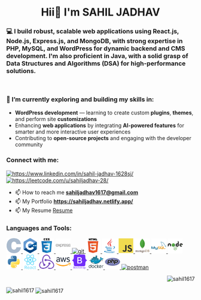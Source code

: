 <h1 align="center">Hii👋 I'm SAHIL JADHAV</h1>




<h3 align="left">
💻 I build <strong>robust, scalable web applications</strong> using <strong>React.js</strong>, <strong>Node.js</strong>, <strong>Express.js</strong>, and <strong>MongoDB</strong>, with strong expertise in <strong>PHP</strong>, <strong>MySQL</strong>, and <strong>WordPress</strong> for dynamic backend and CMS development. I'm also proficient in <strong>Java</strong>, with a solid grasp of <strong>Data Structures and Algorithms (DSA)</strong> for high-performance solutions.

</h3>

<br>

<h3 align="left">
🎯 I’m currently exploring and building my skills in:
</h3>

<ul>
  <li><strong>WordPress development</strong> — learning to create custom <strong>plugins</strong>, <strong>themes</strong>, and perform site <strong>customizations</strong></li>
  <li>Enhancing <strong>web applications</strong> by integrating <strong>AI-powered features</strong> for smarter and more interactive user experiences</li>
  <li>Contributing to <strong>open-source projects</strong> and engaging with the developer community</li>
</ul>






<h3 align="left">Connect with me:</h3>
<p align="left">
<a href="https://www.linkedin.com/in/sahil-jadhav-1628sj/" target="blank"><img align="center" src="https://raw.githubusercontent.com/rahuldkjain/github-profile-readme-generator/master/src/images/icons/Social/linked-in-alt.svg" alt="https://www.linkedin.com/in/sahil-jadhav-1628sj/" height="30" width="40" /></a>
<a href="https://leetcode.com/u/sahiljadhav-28/" target="blank"><img align="center" src="https://raw.githubusercontent.com/rahuldkjain/github-profile-readme-generator/master/src/images/icons/Social/leet-code.svg" alt="https://leetcode.com/u/sahiljadhav-28/" height="30" width="40" /></a>
</p>

- 📫 How to reach me **sahiljadhav1617@gmail.com**
- 📫 My Portfolio **https://sahiljadhav.netlify.app/**
- 📫 My Resume [Resume]([https://drive.google.com/file/d/1CBVTMfi3PleI2IJGJ3W9CmGpD02vGqiF/view?usp=drive_link](https://drive.google.com/file/d/1Om3mAOHWc8H56_ogHkqISL6NQ1k90f8B/view?usp=drive_link))
  
<h3 align="left">Languages and Tools:</h3>
<p align="left"> <a href="https://www.cprogramming.com/" target="_blank" rel="noreferrer"> <img src="https://raw.githubusercontent.com/devicons/devicon/master/icons/c/c-original.svg" alt="c" width="40" height="40"/> </a> <a href="https://www.w3schools.com/cpp/" target="_blank" rel="noreferrer"> <img src="https://raw.githubusercontent.com/devicons/devicon/master/icons/cplusplus/cplusplus-original.svg" alt="cplusplus" width="40" height="40"/> </a> <a href="https://www.w3schools.com/css/" target="_blank" rel="noreferrer"> <img src="https://raw.githubusercontent.com/devicons/devicon/master/icons/css3/css3-original-wordmark.svg" alt="css3" width="40" height="40"/> </a> <a href="https://expressjs.com" target="_blank" rel="noreferrer"> <img src="https://raw.githubusercontent.com/devicons/devicon/master/icons/express/express-original-wordmark.svg" alt="express" width="40" height="40"/> </a> <a href="https://git-scm.com/" target="_blank" rel="noreferrer"> <img src="https://www.vectorlogo.zone/logos/git-scm/git-scm-icon.svg" alt="git" width="40" height="40"/> </a> <a href="https://www.w3.org/html/" target="_blank" rel="noreferrer"> <img src="https://raw.githubusercontent.com/devicons/devicon/master/icons/html5/html5-original-wordmark.svg" alt="html5" width="40" height="40"/> </a> <a href="https://www.java.com" target="_blank" rel="noreferrer"> <img src="https://raw.githubusercontent.com/devicons/devicon/master/icons/java/java-original.svg" alt="java" width="40" height="40"/> </a> <a href="https://developer.mozilla.org/en-US/docs/Web/JavaScript" target="_blank" rel="noreferrer"> <img src="https://raw.githubusercontent.com/devicons/devicon/master/icons/javascript/javascript-original.svg" alt="javascript" width="40" height="40"/> </a> <a href="https://www.mongodb.com/" target="_blank" rel="noreferrer"> <img src="https://raw.githubusercontent.com/devicons/devicon/master/icons/mongodb/mongodb-original-wordmark.svg" alt="mongodb" width="40" height="40"/> </a> <a href="https://www.mysql.com/" target="_blank" rel="noreferrer"> <img src="https://raw.githubusercontent.com/devicons/devicon/master/icons/mysql/mysql-original-wordmark.svg" alt="mysql" width="40" height="40"/> </a> <a href="https://nodejs.org" target="_blank" rel="noreferrer"> <img src="https://raw.githubusercontent.com/devicons/devicon/master/icons/nodejs/nodejs-original-wordmark.svg" alt="nodejs" width="40" height="40"/> </a> <a href="https://www.python.org" target="_blank" rel="noreferrer"> <img src="https://raw.githubusercontent.com/devicons/devicon/master/icons/python/python-original.svg" alt="python" width="40" height="40"/> </a> <a href="https://reactjs.org/" target="_blank" rel="noreferrer"> <img src="https://raw.githubusercontent.com/devicons/devicon/master/icons/react/react-original-wordmark.svg" alt="react" width="40" height="40"/> </a> <a href="https://redux.js.org" target="_blank" rel="noreferrer"> <img src="https://raw.githubusercontent.com/devicons/devicon/master/icons/redux/redux-original.svg" alt="redux" width="40" height="40"/> </a><a href="https://aws.amazon.com" target="_blank" rel="noreferrer"> <img src="https://raw.githubusercontent.com/devicons/devicon/master/icons/amazonwebservices/amazonwebservices-original-wordmark.svg" alt="aws" width="40" height="40"/> </a> <a href="https://getbootstrap.com" target="_blank" rel="noreferrer"> <img src="https://raw.githubusercontent.com/devicons/devicon/master/icons/bootstrap/bootstrap-plain-wordmark.svg" alt="bootstrap" width="40" height="40"/> </a><a href="https://www.docker.com/" target="_blank" rel="noreferrer"> <img src="https://raw.githubusercontent.com/devicons/devicon/master/icons/docker/docker-original-wordmark.svg" alt="docker" width="40" height="40"/> </a> <a href="https://www.php.net" target="_blank" rel="noreferrer"> <img src="https://raw.githubusercontent.com/devicons/devicon/master/icons/php/php-original.svg" alt="php" width="40" height="40"/> </a> <a href="https://postman.com" target="_blank" rel="noreferrer"> <img src="https://www.vectorlogo.zone/logos/getpostman/getpostman-icon.svg" alt="postman" width="40" height="40"/> </a> </p>

<p align="right"> <img src="https://komarev.com/ghpvc/?username=sahil1617&label=Profile%20views&color=0e75b6&style=flat" alt="sahil1617" /> </p>

<p><img align="left" src="https://github-readme-stats.vercel.app/api/top-langs?username=sahil1617&show_icons=true&locale=en&layout=compact" alt="sahil1617" /></p>

<p>&nbsp;<img align="center" src="https://github-readme-stats.vercel.app/api?username=sahil1617&show_icons=true&locale=en" alt="sahil1617" /></p>

